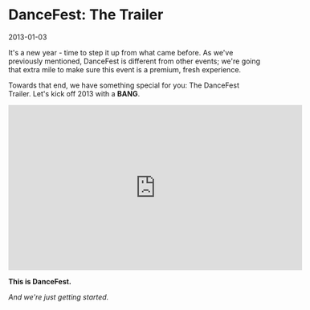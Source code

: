 # DanceFest: The Trailer
2013-01-03

It's a new year - time to step it up from what came before.  As we've previously mentioned, DanceFest is different from other events; we're going that extra mile to make sure this event is a premium, fresh experience.

Towards that end, we have something special for you: The DanceFest Trailer.  Let's kick off 2013 with a **BANG**.

<p><iframe class="video" style="width: 585px;height: 329px;" src="https://www.youtube.com/embed/wq7ftOZBy0E?rel=0&start=29&showinfo=0&autohide=1&theme=dark&color=white&feature=player_embedded" frameborder="0" allowfullscreen></iframe></p>

**This is DanceFest.**

*And we're just getting started.*